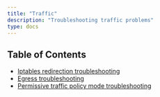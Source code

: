 ```yaml
---
title: "Traffic"
description: "Troubleshooting traffic problems"
type: docs
---
```


## Table of Contents
- [Iptables redirection troubleshooting](/docs/guides/traffic_management/troubleshooting/iptables_redirection)
- [Egress troubleshooting](/docs/guides/traffic_management/troubleshooting/egress)
- [Permissive traffic policy mode troubleshooting](/docs/guides/traffic_management/troubleshooting/permissive_traffic_policy_mode)
